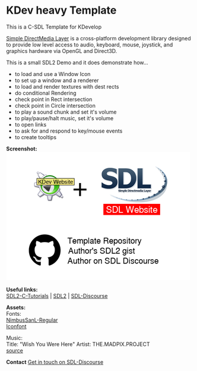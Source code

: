 KDev heavy Template
===================

This is a C-SDL Template for KDevelop

[Simple DirectMedia Layer](https://www.libsdl.org/) is a cross-platform development library designed to provide low level access to audio, keyboard, mouse, joystick, and graphics hardware via OpenGL and Direct3D.  

This is a small SDL2 Demo and it does demonstrate how...  

  * to load and use a Window Icon
  * to set up a window and a renderer
  * to load and render textures with dest rects
  * do conditional Rendering
  * check point in Rect intersection
  * check point in Circle intersection
  * to play a sound chunk and set it's volume
  * to play/pause/halt music, set it's volume
  * to open links
  * to ask for and respond to key/mouse events
  * to create tooltips  

**Screenshot:**  
![Screenshot](./screenshot.png)

**Useful links:**  
[SDL2-C-Tutorials](https://acry.github.io/) | [SDL2](https://www.libsdl.org/) | [SDL-Discourse](https://discourse.libsdl.org)  

**Assets:**  
Fonts:  
[NimbusSanL-Regular](https://fontlibrary.org/en/font/nimbus-sans-l)  
[Iconfont](https://fontawesome.com)  

Music:  
Title: "Wish You Were Here"
Artist: THE.MADPIX.PROJECT  
[source](https://licensing.jamendo.com/de/track/1214935/wish-you-were-here)

**Contact**
[Get in touch on SDL-Discourse](https://discourse.libsdl.org/u/Acry/summary)
